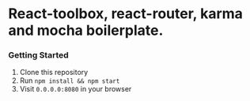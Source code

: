 # React-toolbox, react-router, karma and mocha boilerplate.

### Getting Started
1. Clone this repository
2. Run `npm install && npm start`
3. Visit `0.0.0.0:8080` in your browser
